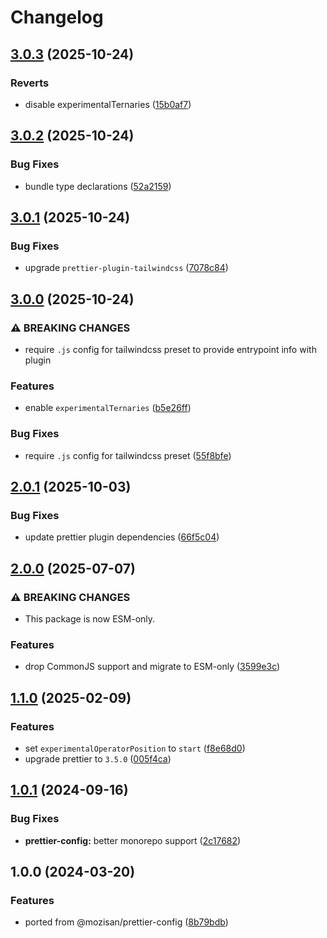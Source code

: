 # Changelog

## [3.0.3](https://github.com/touchspot/prettier-config/compare/v3.0.2...v3.0.3) (2025-10-24)


### Reverts

* disable experimentalTernaries ([15b0af7](https://github.com/touchspot/prettier-config/commit/15b0af7ebc5e75a6d0bda681733d651a795fbb19))

## [3.0.2](https://github.com/touchspot/prettier-config/compare/v3.0.1...v3.0.2) (2025-10-24)


### Bug Fixes

* bundle type declarations ([52a2159](https://github.com/touchspot/prettier-config/commit/52a2159887cf2af7d20c80716534aec62e6073e9))

## [3.0.1](https://github.com/touchspot/prettier-config/compare/v3.0.0...v3.0.1) (2025-10-24)


### Bug Fixes

* upgrade `prettier-plugin-tailwindcss` ([7078c84](https://github.com/touchspot/prettier-config/commit/7078c84126f6a71027f79f4ec61c46a8309dadd7))

## [3.0.0](https://github.com/touchspot/prettier-config/compare/v2.0.1...v3.0.0) (2025-10-24)


### ⚠ BREAKING CHANGES

* require `.js` config for tailwindcss preset to provide entrypoint info with plugin

### Features

* enable `experimentalTernaries` ([b5e26ff](https://github.com/touchspot/prettier-config/commit/b5e26ff7b8a21bf58d182a2497168d0db36850bd))


### Bug Fixes

* require `.js` config for tailwindcss preset ([55f8bfe](https://github.com/touchspot/prettier-config/commit/55f8bfe9ece4c0fbb8b9f20d0ab88ecbcf134aec))

## [2.0.1](https://github.com/touchspot/prettier-config/compare/v2.0.0...v2.0.1) (2025-10-03)


### Bug Fixes

* update prettier plugin dependencies ([66f5c04](https://github.com/touchspot/prettier-config/commit/66f5c04ef11df0c4b762d9cea68ad763ae0a2371))

## [2.0.0](https://github.com/touchspot/prettier-config/compare/v1.1.0...v2.0.0) (2025-07-07)


### ⚠ BREAKING CHANGES

* This package is now ESM-only.

### Features

* drop CommonJS support and migrate to ESM-only ([3599e3c](https://github.com/touchspot/prettier-config/commit/3599e3c379f399b69de6c1ffed07c9e8416365b3))

## [1.1.0](https://github.com/touchspot/prettier-config/compare/v1.0.1...v1.1.0) (2025-02-09)


### Features

* set `experimentalOperatorPosition` to `start` ([f8e68d0](https://github.com/touchspot/prettier-config/commit/f8e68d0da95136e595eca2454d041e0b798f8e33))
* upgrade prettier to `3.5.0` ([005f4ca](https://github.com/touchspot/prettier-config/commit/005f4ca83176b0bc195909190ec1528b6f78413a))

## [1.0.1](https://github.com/touchspot/prettier-config/compare/v1.0.0...v1.0.1) (2024-09-16)


### Bug Fixes

* **prettier-config:** better monorepo support ([2c17682](https://github.com/touchspot/prettier-config/commit/2c17682ff38c57cfbb469cb6f2dd044f2dc245b2))

## 1.0.0 (2024-03-20)

### Features

-   ported from @mozisan/prettier-config ([8b79bdb](https://github.com/touchspot/prettier-config/commit/8b79bdb7b4bc11031e6ccc8d8a80e87da4cad138))
